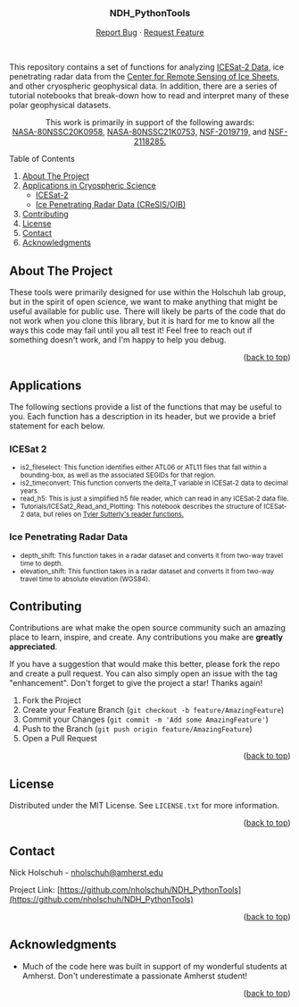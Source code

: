 <div id="top"></div>
<!--
-->



<!-- PROJECT SHIELDS -->
<!--
*** I'm using markdown "reference style" links for readability.
*** Reference links are enclosed in brackets [ ] instead of parentheses ( ).
*** See the bottom of this document for the declaration of the reference variables
*** for contributors-url, forks-url, etc. This is an optional, concise syntax you may use.
*** https://www.markdownguide.org/basic-syntax/#reference-style-links

[![Contributors][contributors-shield]][contributors-url]
[![Forks][forks-shield]][forks-url]
[![Stargazers][stars-shield]][stars-url]
[![Issues][issues-shield]][issues-url]
[![MIT License][license-shield]][license-url]
[![LinkedIn][linkedin-shield]][linkedin-url]
-->


<!-- PROJECT LOGO -->
<br />
<div align="center">

<!--
  <a href="https://github.com/github_username/repo_name">
    <img src="images/logo.png" alt="Logo" width="80" height="80">
  </a>
-->

<h3 align="center">NDH_PythonTools</h3>

  <p align="center">
    <a href="https://github.com/nholschuh/NDH_PythonTools/issues">Report Bug</a>
    ·
    <a href="https://github.com/nholschuh/NDH_PythonTools/issues">Request Feature</a>
</p>
<br>
<p align="left">
	This repository contains a set of functions for analyzing <a href="https://nsidc.org/data/icesat-2">ICESat-2 Data,</a> ice penetrating radar data from the <a href="https://data.cresis.ku.edu/">Center for Remote Sensing of Ice Sheets</a>, and other cryospheric geophysical data. In addition, there are a series of tutorial notebooks that break-down how to read and interpret many of these polar geophysical datasets.
	<br>
</p>
<p align="center">
	This work is primarily in support of the following awards:<br>
        <a href="https://nspires.nasaprs.com/external/solicitations/summary.do?solId=%7bE0000836-B11D-EBF3-80E3-260784082E4B%7d&path=&method=init">NASA-80NSSC20K0958,</a> <a href="https://nspires.nasaprs.com/external/solicitations/summary.do?solId=%7BC33D2D0F-904C-4B9A-A954-C0FD8DECD7C2%7D&path=&method=init">NASA-80NSSC21K0753,</a> <a href="https://www.nsf.gov/awardsearch/showAward?AWD_ID=2019719&HistoricalAwards=false">NSF-2019719,</a> and <a href="https://www.nsf.gov/awardsearch/showAward?AWD_ID=2118285&HistoricalAwards=false">NSF-2118285.</a>
	<br>
</p>

</div>



<!-- TABLE OF CONTENTS -->
Table of Contents
  <ol>
    <li>
      <a href="#about-the-project">About The Project</a>
    </li>
    <li>
      <a href="#applications">Applications in Cryospheric Science</a>
      <ul>
        <li><a href="#icesat-2">ICESat-2</a></li>
        <li><a href="#ice-penetrating-radar-data">Ice Penetrating Radar Data (CReSIS/OIB)</a></li>
      </ul>
    </li>
    <li><a href="#contributing">Contributing</a></li>
    <li><a href="#license">License</a></li>
    <li><a href="#contact">Contact</a></li>
    <li><a href="#acknowledgments">Acknowledgments</a></li>
  </ol>




<!-- ABOUT THE PROJECT -->
## About The Project
These tools were primarily designed for use within the Holschuh lab group, but in the spirit of open science, we want to make anything that might be useful available for public use. There will likely be parts of the code that do not work when you clone this library, but it is hard for me to know all the ways this code may fail until you all test it! Feel free to reach out if something doesn't work, and I'm happy to help you debug.

<p align="right">(<a href="#top">back to top</a>)</p>


<!-- Applications -->
## Applications
The following sections provide a list of the functions that may be useful to you. Each function has a description in its header, but we provide a brief statement for each below.

### ICESat 2
<small>
<ul>
  <li>is2_fileselect: This function identifies either ATL06 or ATL11 files that fall within a bounding-box, as well as the associated SEGIDs for that region. </li>
  <li>is2_timeconvert: This function converts the delta_T variable in ICESat-2 data to decimal years</li>
  <li>read_h5: This is just a simplified h5 file reader, which can read in any ICESat-2 data file.</li>
  <li>Tutorials/ICESat2_Read_and_Plotting: This notebook describes the structure of ICESat-2 data, but relies on <a href="https://github.com/tsutterley/read-ICESat-2">Tyler Sutterly's reader functions.</a></li>
</ul>  
</small>

### Ice Penetrating Radar Data
<small>
<ul>
<li>depth_shift: This function takes in a radar dataset and converts it from two-way travel time to depth.</li>
<li>elevation_shift: This function takes in a radar dataset and converts it from two-way travel time to absolute elevation (WGS84). </li>
</ul>
</small>

<!-- CONTRIBUTING -->
## Contributing

Contributions are what make the open source community such an amazing place to learn, inspire, and create. Any contributions you make are **greatly appreciated**.

If you have a suggestion that would make this better, please fork the repo and create a pull request. You can also simply open an issue with the tag "enhancement".
Don't forget to give the project a star! Thanks again!

1. Fork the Project
2. Create your Feature Branch (`git checkout -b feature/AmazingFeature`)
3. Commit your Changes (`git commit -m 'Add some AmazingFeature'`)
4. Push to the Branch (`git push origin feature/AmazingFeature`)
5. Open a Pull Request

<p align="right">(<a href="#top">back to top</a>)</p>



<!-- LICENSE -->
## License

Distributed under the MIT License. See `LICENSE.txt` for more information.

<p align="right">(<a href="#top">back to top</a>)</p>



<!-- CONTACT -->
## Contact

Nick Holschuh - nholschuh@amherst.edu

Project Link: [https://github.com/nholschuh/NDH_PythonTools](https://github.com/nholschuh/NDH_PythonTools)

<p align="right">(<a href="#top">back to top</a>)</p>



<!-- ACKNOWLEDGMENTS -->
## Acknowledgments

* Much of the code here was built in support of my wonderful students at Amherst. Don't underestimate a passionate Amherst student!

<p align="right">(<a href="#top">back to top</a>)</p>


